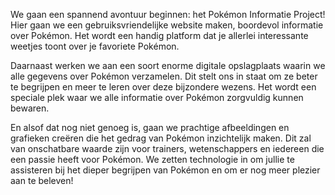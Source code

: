
We gaan een spannend avontuur beginnen: het Pokémon Informatie Project! Hier gaan we een gebruiksvriendelijke website maken, boordevol informatie over Pokémon. Het wordt een handig platform dat je allerlei interessante weetjes toont over je favoriete Pokémon.

Daarnaast werken we aan een soort enorme digitale opslagplaats waarin we alle gegevens over Pokémon verzamelen. Dit stelt ons in staat om ze beter te begrijpen en meer te leren over deze bijzondere wezens. Het wordt een speciale plek waar we alle informatie over Pokémon zorgvuldig kunnen bewaren.

En alsof dat nog niet genoeg is, gaan we prachtige afbeeldingen en grafieken creëren die het gedrag van Pokémon inzichtelijk maken. Dit zal van onschatbare waarde zijn voor trainers, wetenschappers en iedereen die een passie heeft voor Pokémon. We zetten technologie in om jullie te assisteren bij het dieper begrijpen van Pokémon en om er nog meer plezier aan te beleven!